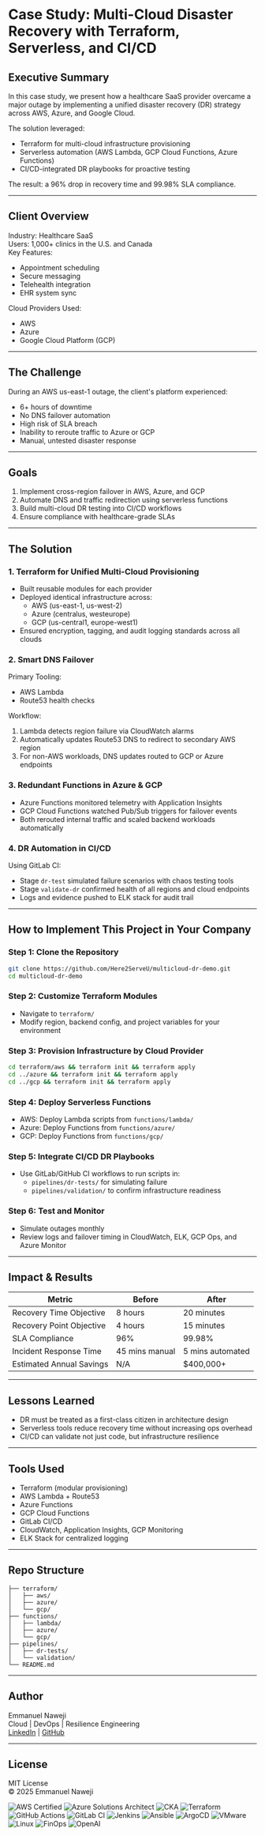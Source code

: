# Case Study: Multi-Cloud Disaster Recovery with Terraform, Serverless, and CI/CD

## Executive Summary

In this case study, we present how a healthcare SaaS provider overcame a major outage by implementing a unified disaster recovery (DR) strategy across AWS, Azure, and Google Cloud.

The solution leveraged:
- Terraform for multi-cloud infrastructure provisioning
- Serverless automation (AWS Lambda, GCP Cloud Functions, Azure Functions)
- CI/CD-integrated DR playbooks for proactive testing

The result: a 96% drop in recovery time and 99.98% SLA compliance.

---

## Client Overview

Industry: Healthcare SaaS  
Users: 1,000+ clinics in the U.S. and Canada  
Key Features:
- Appointment scheduling
- Secure messaging
- Telehealth integration
- EHR system sync

Cloud Providers Used:
- AWS
- Azure
- Google Cloud Platform (GCP)

---

## The Challenge

During an AWS us-east-1 outage, the client's platform experienced:

- 6+ hours of downtime
- No DNS failover automation
- High risk of SLA breach
- Inability to reroute traffic to Azure or GCP
- Manual, untested disaster response

---

## Goals

1. Implement cross-region failover in AWS, Azure, and GCP  
2. Automate DNS and traffic redirection using serverless functions  
3. Build multi-cloud DR testing into CI/CD workflows  
4. Ensure compliance with healthcare-grade SLAs

---

## The Solution

### 1. Terraform for Unified Multi-Cloud Provisioning

- Built reusable modules for each provider
- Deployed identical infrastructure across:
  - AWS (us-east-1, us-west-2)
  - Azure (centralus, westeurope)
  - GCP (us-central1, europe-west1)
- Ensured encryption, tagging, and audit logging standards across all clouds

### 2. Smart DNS Failover

Primary Tooling:
- AWS Lambda
- Route53 health checks

Workflow:
1. Lambda detects region failure via CloudWatch alarms
2. Automatically updates Route53 DNS to redirect to secondary AWS region
3. For non-AWS workloads, DNS updates routed to GCP or Azure endpoints

### 3. Redundant Functions in Azure & GCP

- Azure Functions monitored telemetry with Application Insights
- GCP Cloud Functions watched Pub/Sub triggers for failover events
- Both rerouted internal traffic and scaled backend workloads automatically

### 4. DR Automation in CI/CD

Using GitLab CI:

- Stage `dr-test` simulated failure scenarios with chaos testing tools
- Stage `validate-dr` confirmed health of all regions and cloud endpoints
- Logs and evidence pushed to ELK stack for audit trail

---

## How to Implement This Project in Your Company

### Step 1: Clone the Repository
```bash
git clone https://github.com/Here2ServeU/multicloud-dr-demo.git
cd multicloud-dr-demo
```

### Step 2: Customize Terraform Modules
- Navigate to `terraform/`
- Modify region, backend config, and project variables for your environment

### Step 3: Provision Infrastructure by Cloud Provider
```bash
cd terraform/aws && terraform init && terraform apply
cd ../azure && terraform init && terraform apply
cd ../gcp && terraform init && terraform apply
```

### Step 4: Deploy Serverless Functions
- AWS: Deploy Lambda scripts from `functions/lambda/`
- Azure: Deploy Functions from `functions/azure/`
- GCP: Deploy Functions from `functions/gcp/`

### Step 5: Integrate CI/CD DR Playbooks
- Use GitLab/GitHub CI workflows to run scripts in:
  - `pipelines/dr-tests/` for simulating failure
  - `pipelines/validation/` to confirm infrastructure readiness

### Step 6: Test and Monitor
- Simulate outages monthly
- Review logs and failover timing in CloudWatch, ELK, GCP Ops, and Azure Monitor

---

## Impact & Results

| Metric                     | Before         | After          |
|---------------------------|----------------|----------------|
| Recovery Time Objective   | 8 hours        | 20 minutes     |
| Recovery Point Objective  | 4 hours        | 15 minutes     |
| SLA Compliance            | 96%            | 99.98%         |
| Incident Response Time    | 45 mins manual | 5 mins automated |
| Estimated Annual Savings  | N/A            | $400,000+      |

---

## Lessons Learned

- DR must be treated as a first-class citizen in architecture design
- Serverless tools reduce recovery time without increasing ops overhead
- CI/CD can validate not just code, but infrastructure resilience

---

## Tools Used

- Terraform (modular provisioning)
- AWS Lambda + Route53
- Azure Functions
- GCP Cloud Functions
- GitLab CI/CD
- CloudWatch, Application Insights, GCP Monitoring
- ELK Stack for centralized logging

---

## Repo Structure

```
├── terraform/
│   ├── aws/
│   ├── azure/
│   └── gcp/
├── functions/
│   ├── lambda/
│   ├── azure/
│   └── gcp/
├── pipelines/
│   ├── dr-tests/
│   └── validation/
└── README.md
```

---

## Author

Emmanuel Naweji  
Cloud | DevOps | Resilience Engineering  
[LinkedIn](https://linkedin.com/in/ready2assist) | [GitHub](https://github.com/Here2ServeU)

---

## License

MIT License  
© 2025 Emmanuel Naweji

![AWS Certified](https://img.shields.io/badge/AWS-Certified-blue?logo=amazonaws)
![Azure Solutions Architect](https://img.shields.io/badge/Azure-Solutions%20Architect-0078D4?logo=microsoftazure)
![CKA](https://img.shields.io/badge/Kubernetes-CKA-blue?logo=kubernetes)
![Terraform](https://img.shields.io/badge/IaC-Terraform-623CE4?logo=terraform)
![GitHub Actions](https://img.shields.io/badge/CI/CD-GitHub%20Actions-blue?logo=githubactions)
![GitLab CI](https://img.shields.io/badge/CI/CD-GitLab%20CI-FC6D26?logo=gitlab)
![Jenkins](https://img.shields.io/badge/CI/CD-Jenkins-D24939?logo=jenkins)
![Ansible](https://img.shields.io/badge/Automation-Ansible-red?logo=ansible)
![ArgoCD](https://img.shields.io/badge/GitOps-ArgoCD-orange?logo=argo)
![VMware](https://img.shields.io/badge/Virtualization-VMware-607078?logo=vmware)
![Linux](https://img.shields.io/badge/OS-Linux-black?logo=linux)
![FinOps](https://img.shields.io/badge/FinOps-Cost%20Optimization-green?logo=money)
![OpenAI](https://img.shields.io/badge/AI-OpenAI-ff9900?logo=openai)
